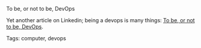 To be, or not to be, DevOps

Yet another article on Linkedin; being a devops is many things:
[To be, or not to be, DevOps](https://www.linkedin.com/pulse/devops-jakob-dalsgaard).

Tags: computer, devops
